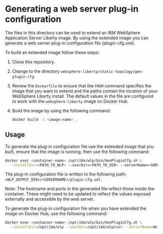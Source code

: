 # Generating a web server plug-in configuration

The files in this directory can be used to extend an IBM WebSphere Application
Server Liberty image. By using the extended image you can generate a web
server plug-in configuration file (plugin-cfg.xml).

To build an extended image follow these steps:

1. Clone this repository.
2. Change to the directory `websphere-liberty/static-topology/gen-plugin-cfg`.
3. Review the `Dockerfile` to ensure that the `FROM` command specifies the
image that you want to extend and the paths contain the location of your 
WebSphere Liberty install. The default values in the file are
configured to work with the `websphere-liberty` image on Docker Hub.
4. Build the image by using the following command:

    ```bash
    docker build -t <image-name> .
    ```

## Usage

To generate the plug-in configuration file use the extended image that you
built, ensure that the image is running, then use the following command:

   ```bash
   docker exec <container-name> /opt/ibm/wlp/bin/GenPluginCfg.sh \
     --installDir=<PATH_TO_WLP> --userDir=<PATH_TO_USR> --serverName=<SERVERNAME>
   ```
  
The plug-in configuration file is written to the following path: 
`<WLP_OUTPUT_DIR>/<SERVERNAME>/plugin-cfg.xml`.

Note: The hostname and ports in the generated file reflect those inside
the container. These might need to be updated to reflect the values exposed externally
and accessible by the web server.

To generate the plug-in configuration file when you have extended the image on Docker Hub,
use the following command:

   ```bash
   docker exec <container-name> /opt/ibm/wlp/bin/GenPluginCfg.sh \
     --installDir=/opt/ibm/wlp --userDir=/opt/ibm/wlp/usr --serverName=defaultServer
   ```
